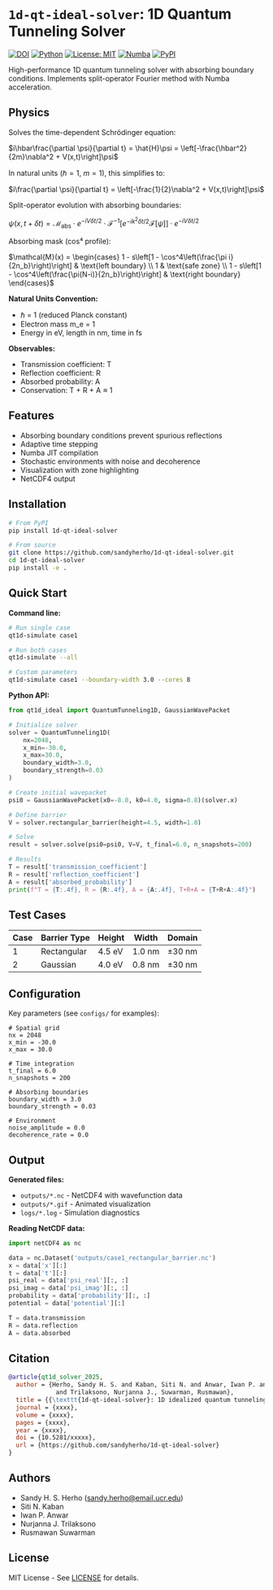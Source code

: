 # `1d-qt-ideal-solver`: 1D Quantum Tunneling Solver

[![DOI](https://zenodo.org/badge/1072081371.svg)](https://doi.org/10.5281/zenodo.17299767)
[![Python](https://img.shields.io/badge/python-3.8%2B-blue.svg)](https://www.python.org/downloads/)
[![License: MIT](https://img.shields.io/badge/License-MIT-yellow.svg)](https://opensource.org/licenses/MIT)
[![Numba](https://img.shields.io/badge/accelerated-numba-orange.svg)](https://numba.pydata.org/)
[![PyPI](https://img.shields.io/pypi/v/1d-qt-ideal-solver.svg)](https://pypi.org/project/1d-qt-ideal-solver/)

High-performance 1D quantum tunneling solver with absorbing boundary conditions. Implements split-operator Fourier method with Numba acceleration.

## Physics

Solves the time-dependent Schrödinger equation:

$i\hbar\frac{\partial \psi}{\partial t} = \hat{H}\psi = \left[-\frac{\hbar^2}{2m}\nabla^2 + V(x,t)\right]\psi$

In natural units ($\hbar = 1$, $m = 1$), this simplifies to:

$i\frac{\partial \psi}{\partial t} = \left[-\frac{1}{2}\nabla^2 + V(x,t)\right]\psi$

Split-operator evolution with absorbing boundaries:

$\psi(x, t+\delta t) = \mathcal{M}_{\text{abs}} \cdot e^{-iV\delta t/2} \cdot \mathcal{F}^{-1}\left[e^{-ik^2\delta t/2}\mathcal{F}[\psi]\right] \cdot e^{-iV\delta t/2}$

Absorbing mask (cos⁴ profile):

$\mathcal{M}(x) = \begin{cases}
1 - s\left[1 - \cos^4\left(\frac{\pi i}{2n_b}\right)\right] & \text{left boundary} \\
1 & \text{safe zone} \\
1 - s\left[1 - \cos^4\left(\frac{\pi(N-i)}{2n_b}\right)\right] & \text{right boundary}
\end{cases}$

**Natural Units Convention:**
- ℏ = 1 (reduced Planck constant)
- Electron mass m_e = 1
- Energy in eV, length in nm, time in fs

**Observables:**
- Transmission coefficient: T
- Reflection coefficient: R
- Absorbed probability: A
- Conservation: T + R + A ≈ 1

## Features

- Absorbing boundary conditions prevent spurious reflections
- Adaptive time stepping
- Numba JIT compilation
- Stochastic environments with noise and decoherence
- Visualization with zone highlighting
- NetCDF4 output

## Installation

```bash
# From PyPI
pip install 1d-qt-ideal-solver

# From source
git clone https://github.com/sandyherho/1d-qt-ideal-solver.git
cd 1d-qt-ideal-solver
pip install -e .
```

## Quick Start

**Command line:**
```bash
# Run single case
qt1d-simulate case1

# Run both cases
qt1d-simulate --all

# Custom parameters
qt1d-simulate case1 --boundary-width 3.0 --cores 8
```

**Python API:**
```python
from qt1d_ideal import QuantumTunneling1D, GaussianWavePacket

# Initialize solver
solver = QuantumTunneling1D(
    nx=2048, 
    x_min=-30.0,
    x_max=30.0,
    boundary_width=3.0,
    boundary_strength=0.03
)

# Create initial wavepacket
psi0 = GaussianWavePacket(x0=-8.0, k0=4.0, sigma=0.8)(solver.x)

# Define barrier
V = solver.rectangular_barrier(height=4.5, width=1.0)

# Solve
result = solver.solve(psi0=psi0, V=V, t_final=6.0, n_snapshots=200)

# Results
T = result['transmission_coefficient']
R = result['reflection_coefficient']
A = result['absorbed_probability']
print(f"T = {T:.4f}, R = {R:.4f}, A = {A:.4f}, T+R+A = {T+R+A:.4f}")
```

## Test Cases

| Case | Barrier Type | Height | Width | Domain |
|------|--------------|--------|-------|--------|
| 1 | Rectangular | 4.5 eV | 1.0 nm | ±30 nm |
| 2 | Gaussian | 4.0 eV | 0.8 nm | ±30 nm |

## Configuration

Key parameters (see `configs/` for examples):

```text
# Spatial grid
nx = 2048
x_min = -30.0
x_max = 30.0

# Time integration
t_final = 6.0
n_snapshots = 200

# Absorbing boundaries
boundary_width = 3.0
boundary_strength = 0.03

# Environment
noise_amplitude = 0.0
decoherence_rate = 0.0
```

## Output

**Generated files:**
- `outputs/*.nc` - NetCDF4 with wavefunction data
- `outputs/*.gif` - Animated visualization
- `logs/*.log` - Simulation diagnostics

**Reading NetCDF data:**
```python
import netCDF4 as nc

data = nc.Dataset('outputs/case1_rectangular_barrier.nc')
x = data['x'][:]
t = data['t'][:]
psi_real = data['psi_real'][:, :]
psi_imag = data['psi_imag'][:, :]
probability = data['probability'][:, :]
potential = data['potential'][:]

T = data.transmission
R = data.reflection
A = data.absorbed
```

## Citation

```bibtex
@article{qt1d_solver_2025,
  author = {Herho, Sandy H. S. and Kaban, Siti N. and Anwar, Iwan P. and
             and Trilaksono, Nurjanna J., Suwarman, Rusmawan},
  title = {{\texttt{1d-qt-ideal-solver}: 1D idealized quantum tunneling solver with absorbing boundaries}},
  journal = {xxxx},
  volume = {xxxx},
  pages = {xxxx},
  year = {xxxx},
  doi = {10.5281/xxxxx},
  url = {https://github.com/sandyherho/1d-qt-ideal-solver}
}
```

## Authors

- Sandy H. S. Herho (sandy.herho@email.ucr.edu)
- Siti N. Kaban
- Iwan P. Anwar
- Nurjanna J. Trilaksono
- Rusmawan Suwarman

## License

MIT License - See [LICENSE](LICENSE) for details.
